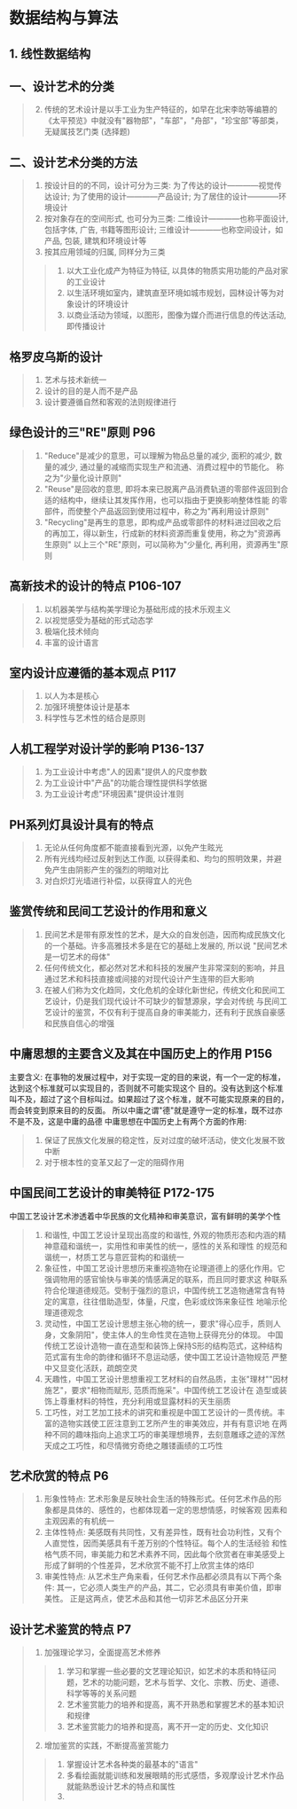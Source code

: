 # 数据结构与算法

## 1. 线性数据结构

## 一、设计艺术的分类
> 2. 传统的艺术设计是以手工业为生产特征的，如早在北宋李昉等编篡的《太平预览》中就没有"器物部"，"车部"，"舟部"，"珍宝部"等部类，
无疑属技艺门类  (选择题)


## 二、设计艺术分类的方法
> 1. 按设计目的的不同，设计可分为三类: 为了传达的设计————视觉传达设计; 为了使用的设计————产品设计; 为了居住的设计————环境设计
> 2. 按对象存在的空间形式, 也可分为三类: 二维设计————也称平面设计, 包括字体, 广告, 书籍等图形设计; 三维设计————也称空间设计，如
产品, 包装, 建筑和环境设计等
> 3. 按其应用领域的归属, 同样分为三类
>  >  1) 以大工业化成产为特征为特征, 以具体的物质实用功能的产品对家的工业设计
>  >  2) 以生活环境如室内，建筑直至环境如城市规划，园林设计等为对象设计的环境设计
>  >  3) 以商业活动为领域，以图形，图像为媒介而进行信息的传达活动, 即传播设计


## 格罗皮乌斯的设计
> 1. 艺术与技术新统一
> 2. 设计的目的是人而不是产品
> 3. 设计要遵循自然和客观的法则规律进行

## 绿色设计的三"RE"原则 P96
> 1. "Reduce"是减少的意思，可以理解为物品总量的减少, 面积的减少, 数量的减少, 通过量的减缩而实现生产和流通、消费过程中的节能化。
称之为"少量化设计原则"
> 2. "Reuse"是回收的意思, 即将本来已脱离产品消费轨道的零部件返回到合适的结构中，继续让其发挥作用，也可以指由于更换影响整体性能
的零部件，而使整个产品返回到使用过程中，称之为"再利用设计原则"
> 3. "Recycling"是再生的意思，即构成产品或零部件的材料进过回收之后的再加工，得以新生，行成新的材料资源而重复使用，称之为"资源再生原则"
以上三个"RE"原则，可以简称为"少量化, 再利用，资源再生"原则

## 高新技术的设计的特点 P106-107
> 1. 以机器美学与结构美学理论为基础形成的技术乐观主义
> 2. 以视觉感受为基础的形式动态学
> 3. 极端化技术倾向
> 4. 丰富的设计语言

## 室内设计应遵循的基本观点 P117
> 1. 以人为本是核心
> 2. 加强环境整体设计是基本
> 3. 科学性与艺术性的结合是原则

## 人机工程学对设计学的影响 P136-137
> 1. 为工业设计中考虑"人的因素"提供人的尺度参数
> 2. 为工业设计中"产品"的功能合理性提供科学依据
> 3. 为工业设计考虑"环境因素"提供设计准则

## PH系列灯具设计具有的特点
> 1. 无论从任何角度都不能直接看到光源，以免产生眩光
> 2. 所有光线均经过反射到达工作面, 以获得柔和、均匀的照明效果，并避免产生由阴影产生的强烈的明暗对比
> 3. 对白炽灯光墙进行补偿，以获得宜人的光色

## 鉴赏传统和民间工艺设计的作用和意义
> 1. 民间艺术是带有原发性的艺术，是大众的自发创造，因而构成民族文化的一个基础。许多高雅技术多是在它的基础上发展的, 所以说
"民间艺术是一切艺术的母体"
> 2. 任何传统文化，都必然对艺术和科技的发展产生非常深刻的影响，并且通过艺术和科技直接或间接的对现代设计产生连带的巨大影响
> 3. 在被人们称为文化趋同，文化危机的全球化新世纪，传统文化和民间工艺设计，仍是我们现代设计不可缺少的智慧源泉，学会对传统
与民间工艺设计的鉴赏，不仅有利于提高自身的审美能力，还有利于民族自豪感和民族自信心的增强

## 中庸思想的主要含义及其在中国历史上的作用 P156
主要含义: 在事物的发展过程中，对于实现一定的目的来说，有一个一定的标准，达到这个标准就可以实现目的，否则就不可能实现这个
目的。没有达到这个标准叫不及，超过了这个目标叫过。如果超过了这个标准，就不可能实现原来的目的，而会转变到原来目的的反面。
所以中庸之谓"德"就是遵守一定的标准，既不过亦不是不及，这是中庸的品德
中庸思想在中国历史上有两个方面的作用:
> 1. 保证了民族文化发展的稳定性，反对过度的破坏活动，使文化发展不致中断
> 2. 对于根本性的变革又起了一定的阻碍作用

## 中国民间工艺设计的审美特征 P172-175
中国工艺设计艺术渗透着中华民族的文化精神和审美意识，富有鲜明的美学个性
> 1. 和谐性, 中国工艺设计呈现出高度的和谐性, 外观的物质形态和内涵的精神意蕴和谐统一，实用性和审美性的统一，感性的关系和理性
的规范和谐统一，材质工艺与意匠营构的和谐统一
> 2. 象征性，中国工艺设计思想历来重视造物在论理道德上的感化作用。它强调物用的感官愉快与审美的情感满足的联系，而且同时要求这
种联系符合伦理道德规范。受制于强烈的意识，中国传统工艺造物通常含有特定的寓意，往往借助造型，体量，尺度，色彩或纹饰来象征性
地喻示伦理道德观念
> 3. 灵动性，中国工艺设计思想主张心物的统一，要求"得心应手，质则人身，文象阴阳"，使主体人的生命性灵在造物上获得充分的体现。
中国传统工艺设计造物一直在造型和装饰上保持S形的结构范式，这种结构范式富有生命的韵律和循环不息运动感，使中国工艺设计造物规范
严整中又显变化活跃，疏朗空灵
> 4. 天趣性，中国工艺设计思想重视工艺材料的自然品质，主张"理材""因材施艺"，要求"相物而赋形, 范质而施采"。中国传统工艺设计在
造型或装饰上尊重材料的特性，充分利用或显露材料的天生丽质
> 5. 工巧性，对工艺加工技术的讲究和重视是中国工艺设计的一贯传统。丰富的造物实践使工匠注意到工艺所产生的审美效应，并有有意识地
在两种不同的趣味指向上追求工巧的审美理想境界，去刻意雕琢之迹的浑然天成之工巧性，和尽情微穷奇绝之雕镂画绩的工巧性

## 艺术欣赏的特点 P6
> 1. 形象性特点: 艺术形象是反映社会生活的特殊形式。任何艺术作品的形象都是具体的、感性的，也都体现着一定的思想情感，时候客观
因素和主观因素的有机统一
> 2. 主体性特点: 美感既有共同性，又有差异性，既有社会功利性，又有个人直觉性，因而美感具有千差万别的个性特征。每个人的生活经验
和性格气质不同，审美能力和艺术素养不同，因此每个欣赏者在审美感受上形成了鲜明的个性差异，艺术欣赏不能不打上欣赏主体的烙印
> 3. 审美性特点: 从艺术生产角来看，任何艺术作品都必须具有以下两个条件: 其一，它必须人类生产的产品，其二，它必须具有审美价值，即审美性。
正是这两点，使艺术品和其他一切非艺术品区分开来

## 设计艺术鉴赏的特点 P7
> 1. 加强理论学习，全面提高艺术修养
>> 1. 学习和掌握一些必要的文艺理论知识，如艺术的本质和特征问题，艺术的功能问题，艺术与哲学、文化、宗教、历史、道德、科学等等的关系问题
>> 2. 艺术鉴赏能力的培养和提高，离不开熟悉和掌握艺术的基本知识和规律
>> 3. 艺术鉴赏能力的培养和提高，离不开一定的历史、文化知识
> 2. 增加鉴赏的实践，不断提高鉴赏能力
>> 1. 掌握设计艺术各种类的最基本的"语言"
>> 2. 多看绘画就能训练和发展眼睛的形式感悟，多观摩设计艺术作品就能熟悉设计艺术的特点和属性
>> 3. 